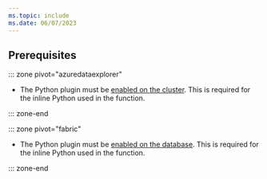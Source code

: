 ```yaml
---
ms.topic: include
ms.date: 06/07/2023
---
```


## Prerequisites

::: zone pivot="azuredataexplorer"

* The Python plugin must be [enabled on the cluster](../query/pythonplugin.md#enable-the-plugin). This is required for the inline Python used in the function.

::: zone-end

::: zone pivot="fabric"

* The Python plugin must be [enabled on the database](). This is required for the inline Python used in the function.

::: zone-end

